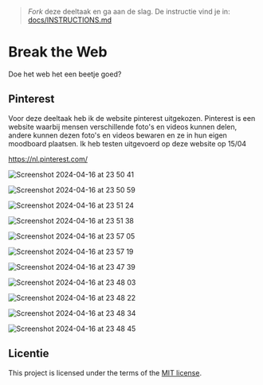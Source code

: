 > _Fork_ deze deeltaak en ga aan de slag. De instructie vind je in: [docs/INSTRUCTIONS.md](docs/INSTRUCTIONS.md)

# Break the Web

Doe het web het een beetje goed?

## Pinterest

Voor deze deeltaak heb ik de website pinterest uitgekozen. Pinterest is een website waarbij mensen verschillende foto's en videos kunnen delen, andere kunnen dezen foto's en videos bewaren en ze in hun eigen moodboard plaatsen. Ik heb testen uitgevoerd op deze website op 15/04

https://nl.pinterest.com/

![Screenshot 2024-04-16 at 23 50 41](https://github.com/rileyesther/break-the-web/assets/144009597/9d504862-95fb-48ca-850f-6919aa247a29)

![Screenshot 2024-04-16 at 23 50 59](https://github.com/rileyesther/break-the-web/assets/144009597/4ddfcbc7-87f5-4f2c-9cba-ee8d17243500)

![Screenshot 2024-04-16 at 23 51 24](https://github.com/rileyesther/break-the-web/assets/144009597/db9d1e70-f6bc-4876-bd9d-b3ea3c058d3c)

![Screenshot 2024-04-16 at 23 51 38](https://github.com/rileyesther/break-the-web/assets/144009597/0ea49850-8337-4cdb-a5e4-5ce8c87c5fd3)

![Screenshot 2024-04-16 at 23 57 05](https://github.com/rileyesther/break-the-web/assets/144009597/d4b7e06e-7a2d-48cf-ba4b-b10df40d0aca)

![Screenshot 2024-04-16 at 23 57 19](https://github.com/rileyesther/break-the-web/assets/144009597/0a39cf36-a7d1-453e-b16b-29df035c7984)

![Screenshot 2024-04-16 at 23 47 39](https://github.com/rileyesther/break-the-web/assets/144009597/15283d5d-a3a1-4b7d-8310-1ac508dc060b)

![Screenshot 2024-04-16 at 23 48 03](https://github.com/rileyesther/break-the-web/assets/144009597/b6c91661-7913-4740-ae12-bb7123821354)

![Screenshot 2024-04-16 at 23 48 22](https://github.com/rileyesther/break-the-web/assets/144009597/32564e1d-802e-4d3f-8e25-ece6e92d3d5e)

![Screenshot 2024-04-16 at 23 48 34](https://github.com/rileyesther/break-the-web/assets/144009597/abc89b8f-f389-4f02-9325-3a2ba5ed3444)

![Screenshot 2024-04-16 at 23 48 45](https://github.com/rileyesther/break-the-web/assets/144009597/40466ba3-acbe-441e-97c8-af4bc17564f1)



## Licentie

This project is licensed under the terms of the [MIT license](./LICENSE).

